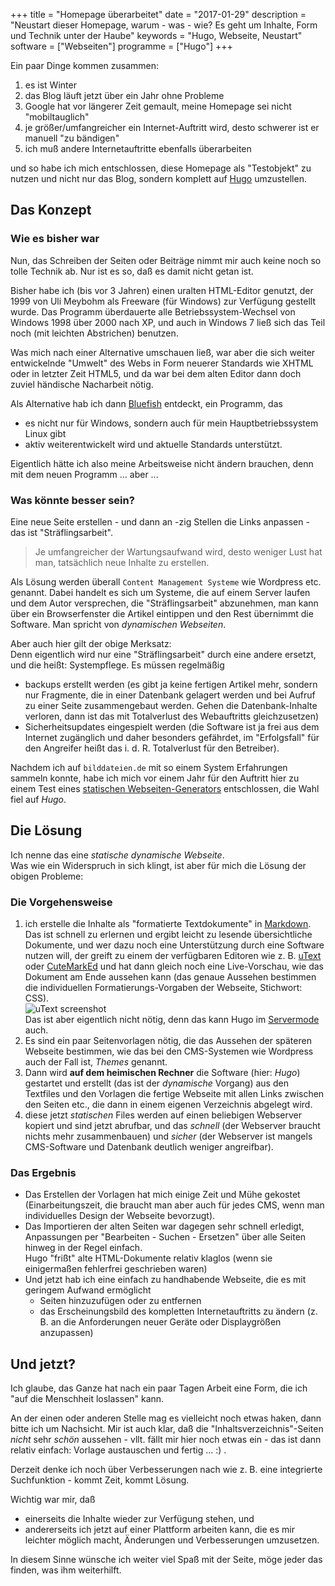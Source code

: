 +++
title 		= "Homepage überarbeitet"
date 		= "2017-01-29"
description = "Neustart dieser Homepage, warum - was - wie? Es geht um Inhalte, Form und Technik unter der Haube"
keywords    = "Hugo, Webseite, Neustart"
software 	= ["Webseiten"]
programme	= ["Hugo"]
+++

Ein paar Dinge kommen zusammen:  <!--more-->

1. es ist Winter
1. das Blog läuft jetzt über ein Jahr ohne Probleme
1. Google hat vor längerer Zeit gemault, meine Homepage sei nicht "mobiltauglich"
1. je größer/umfangreicher ein Internet-Auftritt wird, desto schwerer ist er manuell "zu bändigen"
1. ich muß andere Internetauftritte ebenfalls überarbeiten

und so habe ich mich entschlossen,  diese Homepage als "Testobjekt" zu nutzen und nicht nur das Blog, sondern komplett auf [Hugo](/programme/hugo.html) umzustellen.

## Das Konzept

### Wie es bisher war
Nun, das Schreiben der Seiten oder Beiträge nimmt mir auch keine noch so tolle Technik ab. Nur ist es so, daß es damit nicht getan ist.

Bisher habe ich (bis vor 3 Jahren) einen uralten HTML-Editor genutzt, der 1999 von Uli Meybohm als Freeware (für Windows) zur Verfügung gestellt wurde. Das Programm überdauerte alle Betriebssystem-Wechsel von Windows 1998 über 2000 nach XP, und auch in Windows 7 ließ sich das Teil noch (mit leichten Abstrichen) benutzen.

Was mich nach einer Alternative umschauen ließ, war aber die sich weiter entwickelnde "Umwelt" des Webs in Form neuerer Standards wie XHTML oder in letzter Zeit HTML5, und da war bei dem alten Editor dann doch zuviel händische Nacharbeit nötig.

Als Alternative hab ich dann [Bluefish](http://bluefish.openoffice.nl/) entdeckt, ein Programm, das

- es nicht nur für Windows, sondern auch für mein Hauptbetriebssystem Linux gibt
- aktiv weiterentwickelt wird und aktuelle Standards unterstützt.

Eigentlich hätte ich also meine Arbeitsweise nicht ändern brauchen, denn mit dem neuen Programm ... aber ...

### Was könnte besser sein?
Eine neue Seite erstellen - und dann an -zig Stellen die Links anpassen - das ist "Sträflingsarbeit". 

> Je umfangreicher der Wartungsaufwand wird, desto weniger Lust hat man, tatsächlich neue Inhalte zu erstellen.

Als Lösung werden überall `Content Management Systeme` wie Wordpress etc. genannt. Dabei handelt es sich um Systeme, die auf einem Server laufen und dem Autor versprechen, die "Sträflingsarbeit" abzunehmen, man kann über ein Browserfenster die Artikel eintippen und den Rest übernimmt die Software. Man spricht von _dynamischen Webseiten_.

Aber auch hier gilt der obige Merksatz:     
Denn eigentlich wird nur eine "Sträflingsarbeit" durch eine andere ersetzt, und die heißt: Systempflege. Es müssen regelmäßig

- backups erstellt werden (es gibt ja keine fertigen Artikel mehr, sondern nur Fragmente, die in einer Datenbank gelagert werden und bei Aufruf zu einer Seite zusammengebaut werden. Gehen die Datenbank-Inhalte verloren, dann ist das mit Totalverlust des Webauftritts gleichzusetzen)
- Sicherheitsupdates eingespielt werden (die Software ist ja frei aus dem Internet zugänglich und daher besonders gefährdet, im "Erfolgsfall" für den Angreifer heißt das i. d. R. Totalverlust für den Betreiber).

Nachdem ich auf `bilddateien.de` mit so einem System Erfahrungen sammeln konnte, habe ich mich vor einem Jahr für den Auftritt hier zu einem Test eines [statischen Webseiten-Generators](/blog/2015-12-22-statisches-blog-mit-hugo.html) entschlossen, die Wahl fiel auf _Hugo_.

## Die Lösung
Ich nenne das eine _statische dynamische Webseite_.     
Was wie ein Widerspruch in sich klingt, ist aber für mich die Lösung der obigen Probleme:

### Die Vorgehensweise
1. ich erstelle die Inhalte als "formatierte Textdokumente" in [Markdown](/blog/2016-01-10-markdown-spickzettel-referenz.html). Das ist schnell zu erlernen und ergibt leicht zu lesende übersichtliche Dokumente, und wer dazu noch eine Unterstützung durch eine Software nutzen will, der greift zu einem der verfügbaren Editoren wie z. B. [uText](http://appspezis.de/utext-linux/) oder [CuteMarkEd](https://cloose.github.io/CuteMarkEd/) und hat dann gleich noch eine Live-Vorschau, wie das Dokument am Ende aussehen kann (das genaue Aussehen bestimmen die individuellen Formatierungs-Vorgaben der Webseite, Stichwort: CSS).     
![uText screenshot](/bilder/2017-01/utext_screenshot.png  "uText screenshot")      
Das ist aber eigentlich nicht nötig, denn das kann Hugo im [Servermode](/blog/2015-12-30-ein-blog-mit-hugo-erstellen-teil4.html) auch.
1. Es sind ein paar Seitenvorlagen nötig, die das Aussehen der späteren Webseite bestimmen, wie das bei den CMS-Systemen wie Wordpress auch der Fall ist, _Themes_ genannt.
1. Dann wird __auf dem heimischen Rechner__ die Software (hier: _Hugo_) gestartet und erstellt (das ist der _dynamische_ Vorgang) aus den Textfiles und den Vorlagen die fertige Webseite mit allen Links zwischen den Seiten etc., die dann in einem eigenen Verzeichnis abgelegt wird.
1. diese jetzt _statischen_ Files werden auf einen beliebigen Webserver kopiert und sind jetzt abrufbar, und das _schnell_ (der Webserver braucht nichts mehr zusammenbauen) und _sicher_ (der Webserver ist mangels CMS-Software und Datenbank deutlich weniger angreifbar).

### Das Ergebnis

- Das Erstellen der Vorlagen hat mich einige Zeit und Mühe gekostet (Einarbeitungszeit, die braucht man aber auch für jedes CMS, wenn man individuelles Design der Webseite bevorzugt). 
- Das Importieren der alten Seiten war dagegen sehr schnell erledigt, Anpassungen per "Bearbeiten - Suchen - Ersetzen" über alle Seiten hinweg in der Regel einfach.    
Hugo "frißt" alte HTML-Dokumente relativ klaglos (wenn sie einigermaßen fehlerfrei geschrieben waren)
- Und jetzt hab ich eine einfach zu handhabende Webseite, die es mit geringem Aufwand ermöglicht
    - Seiten hinzuzufügen oder zu entfernen
    - das Erscheinungsbild des kompletten Internetauftritts zu ändern (z. B. an die Anforderungen neuer Geräte oder Displaygrößen anzupassen)

## Und jetzt?
Ich glaube, das Ganze hat nach ein paar Tagen Arbeit eine Form, die  ich "auf die Menschheit loslassen" kann.

An der einen oder anderen Stelle mag es vielleicht noch etwas haken, dann bitte ich um Nachsicht. Mir ist auch klar, daß die "Inhaltsverzeichnis"-Seiten _nicht_ sehr _schön_ aussehen - vllt. fällt mir hier noch etwas ein - das ist dann relativ einfach: Vorlage austauschen und fertig ... :) .

Derzeit denke ich noch über Verbesserungen nach wie z. B. eine integrierte Suchfunktion - kommt Zeit, kommt Lösung.

Wichtig war mir, daß 

- einerseits die Inhalte wieder zur Verfügung stehen, und
- andererseits ich jetzt auf einer Plattform arbeiten kann, die es mir leichter möglich macht, Änderungen und Verbesserungen umzusetzen.

In diesem Sinne wünsche ich weiter viel Spaß mit der Seite, möge jeder das finden, was ihm weiterhilft.